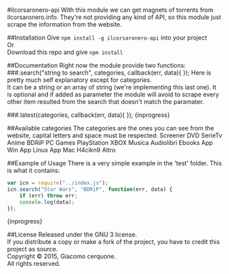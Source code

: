 #ilcorsaronero-api
With this module we can get magnets of torrents from ilcorsaronero.info. They're not providing any kind of API, so this module just scrape the information from the website.

##Installation
Give `npm install -g ilcorsaronero-api` into your project<br/>
Or<br/>
Download this repo and give `npm install`<br/>

##Documentation
Right now the module provide two functions:
###.search("string to search", categories, callback(err, data){ });
Here is pretty much self explanatory except for categories.<br/>
It can be a string or an array of string (we're implementing this last one). It is optional and if added as parameter the module will avoid to scrape every other item resulted from the search that doesn't match the paramater.

###.latest(categories, callback(err, data){ });
{inprogress}

##Available categories
The categories are the ones you can see from the website, capital letters and space must be respected:
Screener
DVD
SerieTv
Anime
BDRiP
PC Games
PlayStation
XBOX
Musica
Audiolibri
Ebooks
App Win
App Linux
App Mac
H4cikn9
Altro

##Example of Usage
There is a very simple example in the 'test' folder. This is what it contains:
```javascript
var icn = require("../index.js");
icn.search("Star Wars", "BDRiP", function(err, data) {
    if (err) throw err;
    console.log(data);
});
```
{inprogress}

##License
Released under the GNU 3 license.<br>
If you distribute a copy or make a fork of the project, you have to credit this project as source.<br>
Copyright © 2015, Giacomo cerquone.<br>
All rights reserved.
